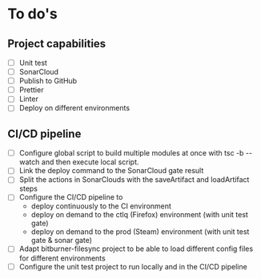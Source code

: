 # To do's

## Project capabilities
- [ ] Unit test
- [ ] SonarCloud
- [ ] Publish to GitHub
- [ ] Prettier
- [ ] Linter
- [ ] Deploy on different environments

## CI/CD pipeline
- [ ] Configure global script to build multiple modules at once with tsc -b --watch and then execute local script.
- [ ] Link the deploy command to the SonarCloud gate result
- [ ] Split the actions in SonarClouds with the saveArtifact and loadArtifact steps
- [ ] Configure the CI/CD pipeline to
  - deploy continuously to the CI environment
  - deploy on demand to the ctlq (Firefox) environment (with unit test gate)
  - deploy on demand to the prod (Steam) environment (with unit test gate & sonar gate)
- [ ] Adapt bitburner-filesync project to be able to load different config files for different environments
- [ ] Configure the unit test project to run locally and in the CI/CD pipeline
